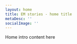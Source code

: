 ```yaml
---
layout: home
title: EM stories - home title
metaDesc: ''
socialImage: ''
---
```


Home intro content here